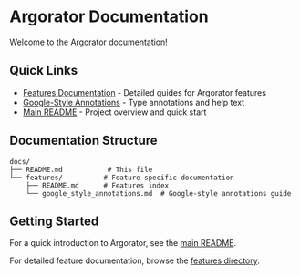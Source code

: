 # Argorator Documentation

Welcome to the Argorator documentation!

## Quick Links

- [Features Documentation](features/) - Detailed guides for Argorator features
- [Google-Style Annotations](features/google_style_annotations.md) - Type annotations and help text
- [Main README](../README.md) - Project overview and quick start

## Documentation Structure

```
docs/
├── README.md           # This file
└── features/          # Feature-specific documentation
    ├── README.md      # Features index
    └── google_style_annotations.md  # Google-style annotations guide
```

## Getting Started

For a quick introduction to Argorator, see the [main README](../README.md).

For detailed feature documentation, browse the [features directory](features/).